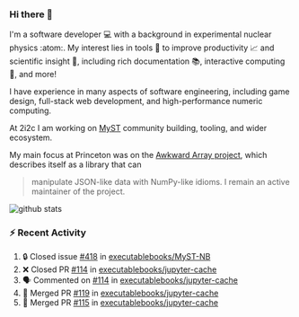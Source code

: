 ### Hi there 👋 

I'm a software developer 💻 with a background in experimental nuclear physics :atom:. My interest lies in tools :wrench: to improve productivity :chart_with_upwards_trend: and scientific insight :telescope:, including rich documentation 📚, interactive computing 🧮, and more! 

I have experience in many aspects of software engineering, including game design, full-stack web development, and high-performance numeric computing. 

At 2i2c I am working on [MyST](https://github.com/jupyter-book/mystmd) community building, tooling, and wider ecosystem. 

My main focus at Princeton was on the [Awkward Array project](awkward-array.org/), which describes itself as a library that can 
> manipulate JSON-like data with NumPy-like idioms. I remain an active maintainer of the project. 

![github stats](https://github-readme-stats.vercel.app/api?username=agoose77&show_icons=true&hide_rank=true&hide_title=true&bg_color=30,e76445,904e95&text_color=efe3ec&icon_color=efe3ec)
<!--
**agoose77/agoose77** is a ✨ _special_ ✨ repository because its `README.md` (this file) appears on your GitHub profile.

Here are some ideas to get you started:

- 🔭 I’m currently working on ...
- 🌱 I’m currently learning ...
- 👯 I’m looking to collaborate on ...
- 🤔 I’m looking for help with ...
- 💬 Ask me about ...
- 📫 How to reach me: ...
- 😄 Pronouns: ...
- ⚡ Fun fact: ...
-->

### :zap: Recent Activity

<!--START_SECTION:activity-->
1. 🔒 Closed issue [#418](https://github.com/executablebooks/MyST-NB/issues/418) in [executablebooks/MyST-NB](https://github.com/executablebooks/MyST-NB)
2. ❌ Closed PR [#114](https://github.com/executablebooks/jupyter-cache/pull/114) in [executablebooks/jupyter-cache](https://github.com/executablebooks/jupyter-cache)
3. 🗣 Commented on [#114](https://github.com/executablebooks/jupyter-cache/pull/114#issuecomment-2352316001) in [executablebooks/jupyter-cache](https://github.com/executablebooks/jupyter-cache)
4. 🎉 Merged PR [#119](https://github.com/executablebooks/jupyter-cache/pull/119) in [executablebooks/jupyter-cache](https://github.com/executablebooks/jupyter-cache)
5. 🎉 Merged PR [#115](https://github.com/executablebooks/jupyter-cache/pull/115) in [executablebooks/jupyter-cache](https://github.com/executablebooks/jupyter-cache)
<!--END_SECTION:activity-->
